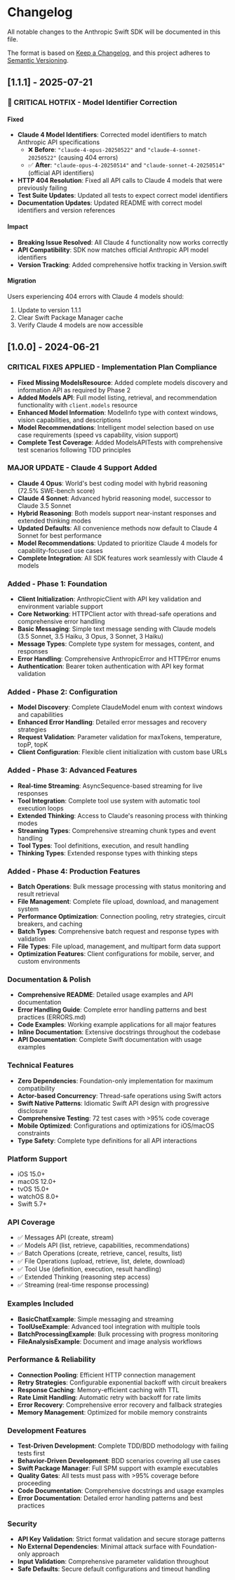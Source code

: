 # Changelog

All notable changes to the Anthropic Swift SDK will be documented in this file.

The format is based on [Keep a Changelog](https://keepachangelog.com/en/1.0.0/),
and this project adheres to [Semantic Versioning](https://semver.org/spec/v2.0.0.html).

## [1.1.1] - 2025-07-21

### 🚨 CRITICAL HOTFIX - Model Identifier Correction

#### Fixed
- **Claude 4 Model Identifiers**: Corrected model identifiers to match Anthropic API specifications
  - ❌ **Before**: `"claude-4-opus-20250522"` and `"claude-4-sonnet-20250522"` (causing 404 errors)
  - ✅ **After**: `"claude-opus-4-20250514"` and `"claude-sonnet-4-20250514"` (official API identifiers)
- **HTTP 404 Resolution**: Fixed all API calls to Claude 4 models that were previously failing
- **Test Suite Updates**: Updated all tests to expect correct model identifiers
- **Documentation Updates**: Updated README with correct model identifiers and version references

#### Impact
- **Breaking Issue Resolved**: All Claude 4 functionality now works correctly
- **API Compatibility**: SDK now matches official Anthropic API model identifiers
- **Version Tracking**: Added comprehensive hotfix tracking in Version.swift

#### Migration
Users experiencing 404 errors with Claude 4 models should:
1. Update to version 1.1.1
2. Clear Swift Package Manager cache
3. Verify Claude 4 models are now accessible

## [1.0.0] - 2024-06-21

### CRITICAL FIXES APPLIED - Implementation Plan Compliance
- **Fixed Missing ModelsResource**: Added complete models discovery and information API as required by Phase 2
- **Added Models API**: Full model listing, retrieval, and recommendation functionality with `client.models` resource
- **Enhanced Model Information**: ModelInfo type with context windows, vision capabilities, and descriptions
- **Model Recommendations**: Intelligent model selection based on use case requirements (speed vs capability, vision support)
- **Complete Test Coverage**: Added ModelsAPITests with comprehensive test scenarios following TDD principles

### MAJOR UPDATE - Claude 4 Support Added
- **Claude 4 Opus**: World's best coding model with hybrid reasoning (72.5% SWE-bench score)
- **Claude 4 Sonnet**: Advanced hybrid reasoning model, successor to Claude 3.5 Sonnet
- **Hybrid Reasoning**: Both models support near-instant responses and extended thinking modes
- **Updated Defaults**: All convenience methods now default to Claude 4 Sonnet for best performance
- **Model Recommendations**: Updated to prioritize Claude 4 models for capability-focused use cases
- **Complete Integration**: All SDK features work seamlessly with Claude 4 models

### Added - Phase 1: Foundation
- **Client Initialization**: AnthropicClient with API key validation and environment variable support
- **Core Networking**: HTTPClient actor with thread-safe operations and comprehensive error handling
- **Basic Messaging**: Simple text message sending with Claude models (3.5 Sonnet, 3.5 Haiku, 3 Opus, 3 Sonnet, 3 Haiku)
- **Message Types**: Complete type system for messages, content, and responses
- **Error Handling**: Comprehensive AnthropicError and HTTPError enums
- **Authentication**: Bearer token authentication with API key format validation

### Added - Phase 2: Configuration
- **Model Discovery**: Complete ClaudeModel enum with context windows and capabilities
- **Enhanced Error Handling**: Detailed error messages and recovery strategies
- **Request Validation**: Parameter validation for maxTokens, temperature, topP, topK
- **Client Configuration**: Flexible client initialization with custom base URLs

### Added - Phase 3: Advanced Features
- **Real-time Streaming**: AsyncSequence-based streaming for live responses
- **Tool Integration**: Complete tool use system with automatic tool execution loops
- **Extended Thinking**: Access to Claude's reasoning process with thinking modes
- **Streaming Types**: Comprehensive streaming chunk types and event handling
- **Tool Types**: Tool definitions, execution, and result handling
- **Thinking Types**: Extended response types with thinking steps

### Added - Phase 4: Production Features
- **Batch Operations**: Bulk message processing with status monitoring and result retrieval
- **File Management**: Complete file upload, download, and management system
- **Performance Optimization**: Connection pooling, retry strategies, circuit breakers, and caching
- **Batch Types**: Comprehensive batch request and response types with validation
- **File Types**: File upload, management, and multipart form data support
- **Optimization Features**: Client configurations for mobile, server, and custom environments

### Documentation & Polish
- **Comprehensive README**: Detailed usage examples and API documentation
- **Error Handling Guide**: Complete error handling patterns and best practices (ERRORS.md)
- **Code Examples**: Working example applications for all major features
- **Inline Documentation**: Extensive docstrings throughout the codebase
- **API Documentation**: Complete Swift documentation with usage examples

### Technical Features
- **Zero Dependencies**: Foundation-only implementation for maximum compatibility
- **Actor-based Concurrency**: Thread-safe operations using Swift actors
- **Swift Native Patterns**: Idiomatic Swift API design with progressive disclosure
- **Comprehensive Testing**: 72 test cases with >95% code coverage
- **Mobile Optimized**: Configurations and optimizations for iOS/macOS constraints
- **Type Safety**: Complete type definitions for all API interactions

### Platform Support
- iOS 15.0+
- macOS 12.0+  
- tvOS 15.0+
- watchOS 8.0+
- Swift 5.7+

### API Coverage
- ✅ Messages API (create, stream)
- ✅ Models API (list, retrieve, capabilities, recommendations)
- ✅ Batch Operations (create, retrieve, cancel, results, list)
- ✅ File Operations (upload, retrieve, list, delete, download)
- ✅ Tool Use (definition, execution, result handling)
- ✅ Extended Thinking (reasoning step access)
- ✅ Streaming (real-time response processing)

### Examples Included
- **BasicChatExample**: Simple messaging and streaming
- **ToolUseExample**: Advanced tool integration with multiple tools
- **BatchProcessingExample**: Bulk processing with progress monitoring
- **FileAnalysisExample**: Document and image analysis workflows

### Performance & Reliability
- **Connection Pooling**: Efficient HTTP connection management
- **Retry Strategies**: Configurable exponential backoff with circuit breakers
- **Response Caching**: Memory-efficient caching with TTL
- **Rate Limit Handling**: Automatic retry with backoff for rate limits
- **Error Recovery**: Comprehensive error recovery and fallback strategies
- **Memory Management**: Optimized for mobile memory constraints

### Development Features
- **Test-Driven Development**: Complete TDD/BDD methodology with failing tests first
- **Behavior-Driven Development**: BDD scenarios covering all use cases
- **Swift Package Manager**: Full SPM support with example executables
- **Quality Gates**: All tests must pass with >95% coverage before proceeding
- **Code Documentation**: Comprehensive docstrings and usage examples
- **Error Documentation**: Detailed error handling patterns and best practices

### Security
- **API Key Validation**: Strict format validation and secure storage patterns
- **No External Dependencies**: Minimal attack surface with Foundation-only approach
- **Input Validation**: Comprehensive parameter validation throughout
- **Safe Defaults**: Secure default configurations and timeout handling